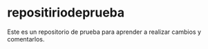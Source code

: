 # repositiriodeprueba
Este es un repositorio de prueba para aprender a realizar cambios y comentarlos. 
